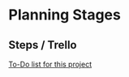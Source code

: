 # Planning Stages

## Steps / Trello
[To-Do list for this project](https://trello.com/invite/b/66f97293f297b0b34af303ea/ATTI2dbcc61c0b554e80401e6c18071b294439BAFDCD/just-a-dram)

